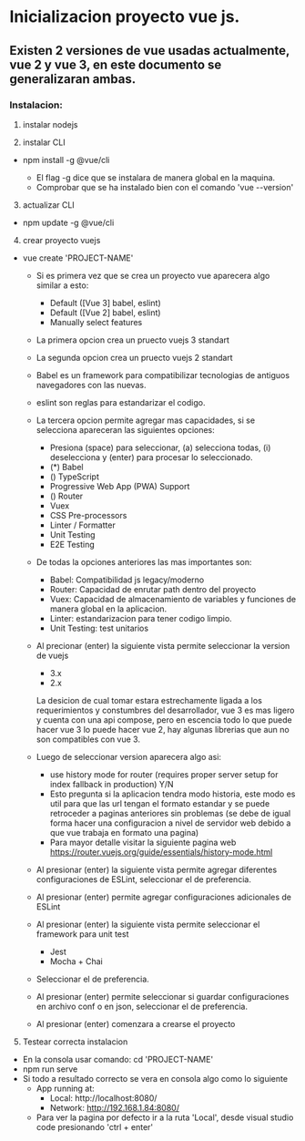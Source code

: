 # Inicializacion proyecto vue js.

## Existen 2 versiones de vue usadas actualmente, vue 2 y vue 3, en este documento se generalizaran ambas.

### Instalacion:

1. instalar nodejs

2. instalar CLI

- npm install -g @vue/cli
  
   - El flag -g dice que se instalara de manera global en la maquina.
   - Comprobar que se ha instalado bien con el comando 'vue --version'

3. actualizar CLI

- npm update -g @vue/cli

4. crear proyecto vuejs

- vue create 'PROJECT-NAME'
    - Si es primera vez que se crea un proyecto vue aparecera algo similar a esto:
      - Default ([Vue 3] babel, eslint)
      - Default ([Vue 2] babel, eslint)
      - Manually select features
    - La primera opcion crea un pruecto vuejs 3 standart
    - La segunda opcion crea un pruecto vuejs 2 standart
    - Babel es un framework para compatibilizar tecnologias de antiguos navegadores con las nuevas.
    - eslint son reglas para estandarizar el codigo.
    - La tercera opcion permite agregar mas capacidades, si se selecciona apareceran las siguientes opciones:
      - Presiona (space) para seleccionar, (a) selecciona todas, (i) deselecciona y (enter) para procesar lo seleccionado.
      - (*) Babel
      - () TypeScript
      - Progressive Web App (PWA) Support
      - () Router
      - Vuex
      - CSS Pre-processors
      - Linter / Formatter
      - Unit Testing
      - E2E Testing
    - De todas la opciones anteriores las mas importantes son:
      - Babel: Compatibilidad js legacy/moderno
      - Router: Capacidad de enrutar path dentro del proyecto
      - Vuex: Capacidad de almacenamiento de variables y funciones de manera global en la aplicacion.
      - Linter: estandarizacion para tener codigo limpio.
      - Unit Testing: test unitarios
  - Al precionar (enter) la siguiente vista permite seleccionar la version de vuejs
    - 3.x
    - 2.x
    
    La desicion de cual tomar estara estrechamente ligada a los requerimientos y constumbres del desarrollador, vue 3 es mas ligero y cuenta con una api compose, pero en escencia todo lo que puede hacer vue 3 lo puede hacer vue 2, hay algunas librerias que aun no son compatibles con vue 3.
  - Luego de seleccionar version aparecera algo asi:
    - use history mode for router (requires proper server setup for index fallback in production) Y/N
    - Esto pregunta si la aplicacion tendra modo historia, este modo es util para que las url tengan el formato estandar y se puede retroceder a paginas anteriores sin problemas (se debe de igual forma hacer una configuracion a nivel de servidor web debido a que vue trabaja en formato una pagina)
    - Para mayor detalle visitar la siguiente pagina web https://router.vuejs.org/guide/essentials/history-mode.html
  - Al presionar (enter) la siguiente vista permite agregar diferentes configuraciones de ESLint, seleccionar el de preferencia.
  -  Al presionar (enter) permite agregar configuraciones adicionales de ESLint
  - Al presionar (enter) la siguiente vista permite seleccionar el framework para unit test
    - Jest
    - Mocha + Chai
  - Seleccionar el de preferencia.
  -  Al presionar (enter) permite seleccionar si guardar configuraciones en archivo conf o en json, seleccionar el de preferencia.
  - Al presionar (enter) comenzara a crearse el proyecto

5. Testear correcta instalacion
  - En la consola usar comando: cd 'PROJECT-NAME'
  - npm run serve
  - Si todo a resultado correcto se vera en consola algo como lo siguiente
    - App running at: 
      - Local: http://localhost:8080/
      - Network: http://192.168.1.84:8080/
    - Para ver la pagina por defecto ir a la ruta 'Local', desde visual studio code presionando 'ctrl + enter'